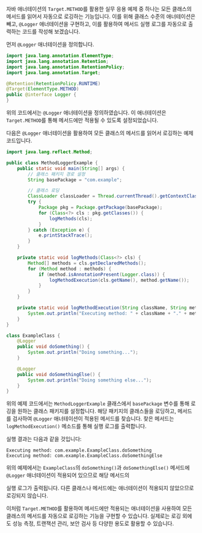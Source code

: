 자바 애너테이션의 `Target.METHOD`를 활용한 실무 응용 예제 중 하나는 모든 클래스의 메서드를 읽어서 자동으로 로깅하는 기능입니다. 이를 위해 클래스 수준의 애너테이션은 빼고, `@Logger` 애너테이션을 구현하고, 이를 활용하여 메서드 실행 로그를 자동으로 출력하는 코드를 작성해 보겠습니다.

먼저 `@Logger` 애너테이션을 정의합니다.

```java
import java.lang.annotation.ElementType;
import java.lang.annotation.Retention;
import java.lang.annotation.RetentionPolicy;
import java.lang.annotation.Target;

@Retention(RetentionPolicy.RUNTIME)
@Target(ElementType.METHOD)
public @interface Logger {
}
```

위의 코드에서는 `@Logger` 애너테이션을 정의하였습니다. 이 애너테이션은 `Target.METHOD`를 통해 메서드에만 적용될 수 있도록 설정되었습니다.

다음은 `@Logger` 애너테이션을 활용하여 모든 클래스의 메서드를 읽어서 로깅하는 예제 코드입니다.

```java
import java.lang.reflect.Method;

public class MethodLoggerExample {
    public static void main(String[] args) {
        // 클래스 패키지 경로 설정
        String basePackage = "com.example";

        // 클래스 로딩
        ClassLoader classLoader = Thread.currentThread().getContextClassLoader();
        try {
            Package pkg = Package.getPackage(basePackage);
            for (Class<?> cls : pkg.getClasses()) {
                logMethods(cls);
            }
        } catch (Exception e) {
            e.printStackTrace();
        }
    }

    private static void logMethods(Class<?> cls) {
        Method[] methods = cls.getDeclaredMethods();
        for (Method method : methods) {
            if (method.isAnnotationPresent(Logger.class)) {
                logMethodExecution(cls.getName(), method.getName());
            }
        }
    }

    private static void logMethodExecution(String className, String methodName) {
        System.out.println("Executing method: " + className + "." + methodName);
    }
}

class ExampleClass {
    @Logger
    public void doSomething() {
        System.out.println("Doing something...");
    }

    @Logger
    public void doSomethingElse() {
        System.out.println("Doing something else...");
    }
}
```

위의 예제 코드에서는 `MethodLoggerExample` 클래스에서 `basePackage` 변수를 통해 로깅을 원하는 클래스 패키지를 설정합니다. 해당 패키지의 클래스들을 로딩하고, 메서드를 검사하여 `@Logger` 애너테이션이 적용된 메서드를 찾습니다. 찾은 메서드는 `logMethodExecution()` 메소드를 통해 실행 로그를 출력합니다.

실행 결과는 다음과 같을 것입니다:

```
Executing method: com.example.ExampleClass.doSomething
Executing method: com.example.ExampleClass.doSomethingElse
```

위의 예제에서는 `ExampleClass`의 `doSomething()`과 `doSomethingElse()` 메서드에 `@Logger` 애너테이션이 적용되어 있으므로 해당 메서드의

 실행 로그가 출력됩니다. 다른 클래스나 메서드에는 애너테이션이 적용되지 않았으므로 로깅되지 않습니다.

이처럼 `Target.METHOD`를 활용하여 메서드에만 적용되는 애너테이션을 사용하여 모든 클래스의 메서드를 자동으로 로깅하는 기능을 구현할 수 있습니다. 실제로는 로깅 외에도 성능 측정, 트랜잭션 관리, 보안 검사 등 다양한 용도로 활용할 수 있습니다.